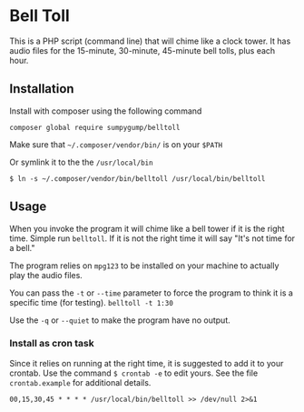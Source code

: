 # Bell Toll

This is a PHP script (command line) that will chime like a clock tower. It has audio files for the 15-minute, 30-minute, 45-minute bell tolls, plus each hour.

## Installation

Install with composer using the following command

```
composer global require sumpygump/belltoll
```

Make sure that `~/.composer/vendor/bin/` is on your `$PATH`

Or symlink it to the the `/usr/local/bin`

```
$ ln -s ~/.composer/vendor/bin/belltoll /usr/local/bin/belltoll
```

## Usage

When you invoke the program it will chime like a bell tower if it is the right time. Simple run `belltoll`. If it is not the right time it will say "It's not time for a bell."

The program relies on `mpg123` to be installed on your machine to actually play the audio files.

You can pass the `-t` or `--time` parameter to force the program to think it is a specific time (for testing). `belltoll -t 1:30`

Use the `-q` or `--quiet` to make the program have no output.

### Install as cron task

Since it relies on running at the right time, it is suggested to add it to your crontab. Use the command `$ crontab -e` to edit yours. See the file `crontab.example` for additional details.

```
00,15,30,45 * * * * /usr/local/bin/belltoll >> /dev/null 2>&1
```
